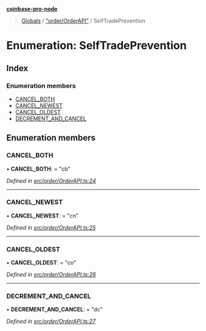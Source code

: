 **[coinbase-pro-node](../README.md)**

> [Globals](../globals.md) / ["order/OrderAPI"](../modules/_order_orderapi_.md) / SelfTradePrevention

# Enumeration: SelfTradePrevention

## Index

### Enumeration members

- [CANCEL_BOTH](_order_orderapi_.selftradeprevention.md#cancel_both)
- [CANCEL_NEWEST](_order_orderapi_.selftradeprevention.md#cancel_newest)
- [CANCEL_OLDEST](_order_orderapi_.selftradeprevention.md#cancel_oldest)
- [DECREMENT_AND_CANCEL](_order_orderapi_.selftradeprevention.md#decrement_and_cancel)

## Enumeration members

### CANCEL_BOTH

• **CANCEL_BOTH**: = "cb"

_Defined in [src/order/OrderAPI.ts:24](https://github.com/bennycode/coinbase-pro-node/blob/cb84fec/src/order/OrderAPI.ts#L24)_

---

### CANCEL_NEWEST

• **CANCEL_NEWEST**: = "cn"

_Defined in [src/order/OrderAPI.ts:25](https://github.com/bennycode/coinbase-pro-node/blob/cb84fec/src/order/OrderAPI.ts#L25)_

---

### CANCEL_OLDEST

• **CANCEL_OLDEST**: = "co"

_Defined in [src/order/OrderAPI.ts:26](https://github.com/bennycode/coinbase-pro-node/blob/cb84fec/src/order/OrderAPI.ts#L26)_

---

### DECREMENT_AND_CANCEL

• **DECREMENT_AND_CANCEL**: = "dc"

_Defined in [src/order/OrderAPI.ts:27](https://github.com/bennycode/coinbase-pro-node/blob/cb84fec/src/order/OrderAPI.ts#L27)_
